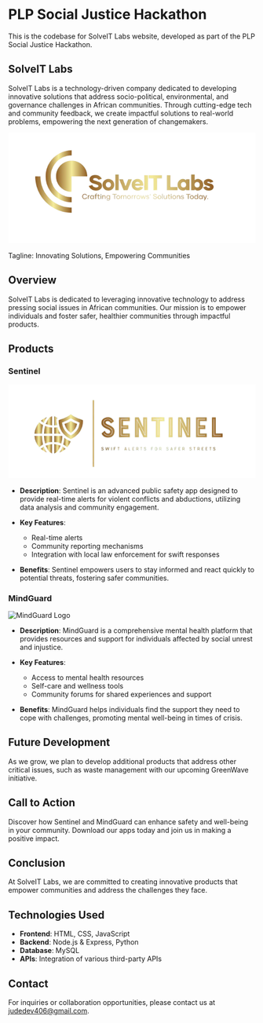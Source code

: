 # PLP Social Justice Hackathon

This is the codebase for SolveIT Labs website, developed as part of the PLP Social Justice Hackathon.

## SolveIT Labs

SolveIT Labs is a technology-driven company dedicated to developing innovative solutions that address socio-political, environmental, and governance challenges in African communities. Through cutting-edge tech and community feedback, we create impactful solutions to real-world problems, empowering the next generation of changemakers.

![SolveIT Labs Logo](./assets/img/solveit_labs.png)

Tagline: Innovating Solutions, Empowering Communities

## Overview

SolveIT Labs is dedicated to leveraging innovative technology to address pressing social issues in African communities. Our mission is to empower individuals and foster safer, healthier communities through impactful products.

## Products

### Sentinel

![Sentinel Logo](./assets/img/sentinel_logo.png)

- **Description**:
  Sentinel is an advanced public safety app designed to provide real-time alerts for violent conflicts and abductions, utilizing data analysis and community engagement.
  
- **Key Features**:
  - Real-time alerts
  - Community reporting mechanisms
  - Integration with local law enforcement for swift responses
  
- **Benefits**:
  Sentinel empowers users to stay informed and react quickly to potential threats, fostering safer communities.

### MindGuard

![MindGuard Logo](link-to-mindguard-logo)

- **Description**:
  MindGuard is a comprehensive mental health platform that provides resources and support for individuals affected by social unrest and injustice.
  
- **Key Features**:
  - Access to mental health resources
  - Self-care and wellness tools
  - Community forums for shared experiences and support
  
- **Benefits**:
  MindGuard helps individuals find the support they need to cope with challenges, promoting mental well-being in times of crisis.

## Future Development

As we grow, we plan to develop additional products that address other critical issues, such as waste management with our upcoming GreenWave initiative.

## Call to Action

Discover how Sentinel and MindGuard can enhance safety and well-being in your community. Download our apps today and join us in making a positive impact.

## Conclusion

At SolveIT Labs, we are committed to creating innovative products that empower communities and address the challenges they face.

## Technologies Used

- **Frontend**: HTML, CSS, JavaScript
- **Backend**: Node.js & Express, Python
- **Database**: MySQL
- **APIs**: Integration of various third-party APIs

## Contact

For inquiries or collaboration opportunities, please contact us at [judedev406@gmail.com](mailto:judedev406@gmail.com).
